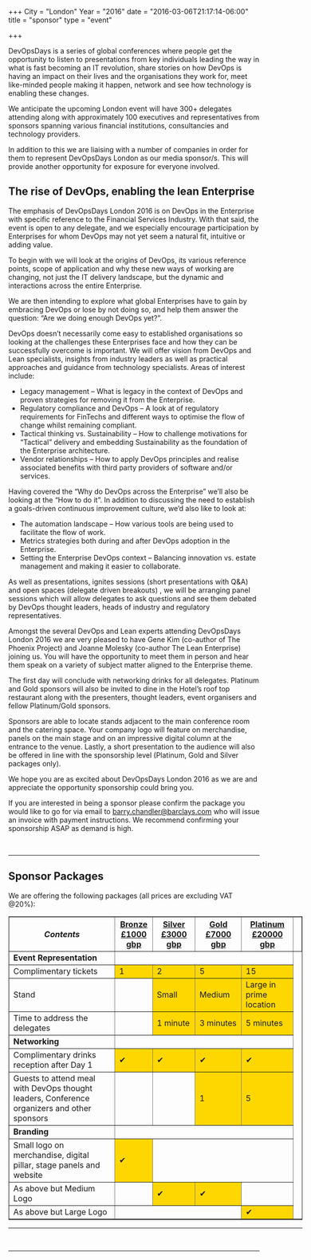 +++
City = "London"
Year = "2016"
date = "2016-03-06T21:17:14-06:00"
title = "sponsor"
type = "event"

+++

<p>DevOpsDays is a series of global conferences where people get the opportunity to listen to presentations from key individuals leading the way in what is fast becoming an IT revolution, share stories on how DevOps is having an impact on their lives and the organisations they work for, meet like-minded people making it happen, network and see how technology is enabling these changes.</p>

<p>We anticipate the upcoming London event will have 300+ delegates attending along with approximately 100 executives and representatives from sponsors spanning various financial institutions, consultancies and technology providers.</p>

<p>In addition to this we are liaising with a number of companies in order for them to represent DevOpsDays London as our media sponsor/s.  This will provide another opportunity for exposure for everyone involved.</p>

<h2>The rise of DevOps, enabling the lean Enterprise</h2>

<p>The emphasis of DevOpsDays London 2016 is on DevOps in the Enterprise with specific reference to the Financial Services Industry. With that said, the event is open to any delegate, and we especially encourage participation by Enterprises for whom DevOps may not yet seem a natural fit, intuitive or adding value.</p>

<p>To begin with we will look at the origins of DevOps, its various reference points, scope of application and why these new ways of working are changing, not just the IT delivery landscape, but the dynamic and interactions across the entire Enterprise.</p>

<p>We are then intending to explore what global Enterprises have to gain by embracing DevOps or lose by not doing so, and help them answer the question: “Are we doing enough DevOps yet?”.</p>

<p>DevOps doesn’t necessarily come easy to established organisations so looking at the challenges these Enterprises face and how they can be successfully overcome is important.  We will offer vision from DevOps and Lean specialists, insights from industry leaders as well as practical approaches and guidance from technology specialists. Areas of interest include:</p>

<ul>
  <li>Legacy management – What is legacy in the context of DevOps and proven strategies for removing it from the Enterprise.</li>
  <li>Regulatory compliance and DevOps – A look at of regulatory requirements for FinTechs and different ways to optimise the flow of change whilst remaining compliant.</li>
  <li>Tactical thinking vs. Sustainability – How to challenge motivations for “Tactical” delivery and embedding Sustainability as the foundation of the Enterprise architecture.</li>
  <li>Vendor relationships – How to apply DevOps principles and realise associated benefits with third party providers of software and/or services.</li>
</ul>

<p>Having covered the “Why do DevOps across the Enterprise” we’ll also be looking at the “How to do it”.  In addition to discussing the need to establish a goals-driven continuous improvement culture, we’d also like to look at:</p>

<ul>
  <li>The automation landscape – How various tools are being used to facilitate the flow of work.</li>
  <li>Metrics strategies both during and after DevOps adoption in the Enterprise.</li>
  <li>Setting the Enterprise DevOps context – Balancing innovation vs. estate management and making it easier to collaborate.</li>
</ul>

<p>As well as presentations, ignites sessions (short presentations with Q&A) and open spaces (delegate driven breakouts) , we will be arranging panel sessions which will allow delegates to ask questions and see them debated by DevOps thought leaders, heads of industry and regulatory representatives.</p>

<p>Amongst the several DevOps and Lean experts attending DevOpsDays London 2016 we are very pleased to have Gene Kim (co-author of The Phoenix Project) and Joanne Molesky (co-author The Lean Enterprise) joining us.  You will have the opportunity to meet them in person and hear them speak on a variety of subject matter aligned to the Enterprise theme.</p>

<p>The first day will conclude with networking drinks for all delegates. Platinum and Gold sponsors will also be invited to dine in the Hotel’s roof top restaurant along with the presenters, thought leaders, event organisers and fellow Platinum/Gold sponsors.</p>

<p>Sponsors are able to locate stands adjacent to the main conference room and the catering space. Your company logo will feature on merchandise, panels on the main stage and on an impressive digital column at the entrance to the venue.   Lastly, a short presentation to the audience will also be offered in line with the sponsorship level (Platinum, Gold and Silver packages only).</p>

<p>We hope you are as excited about DevOpsDays London 2016 as we are and appreciate the opportunity sponsorship could bring you.</p>

<p>If you are interested in being a sponsor please confirm the package you would like to go for via email to <a href="mailto:barry.chandler@barclays.com">barry.chandler@barclays.com</a> who will issue an invoice with payment instructions. We recommend confirming your sponsorship ASAP as demand is high.</p>

<br/>
<hr/>

<h2>Sponsor Packages</h2>

We are offering the following packages (all prices are excluding VAT @20%):



<div style="width:590px">
<table border="1" cellspacing="1">
  <tr>
    <th><i>Contents</i></th>
    <th><center><b><u>Bronze<br />&pound;1000 gbp</u></center></b></th>
    <th><center><b><u>Silver<br />&pound;3000 gbp</u></center></b></th>
    <th><center><b><u>Gold<br />&pound;7000 gbp</u></center></b></th>
    <th><center><b><u>Platinum<br />&pound;20000 gbp</u></center></b></th>
    <th></th>
  </tr>
<tr><td><b>Event Representation</b></td><td colspan="4">&nbsp;</td></tr>
<tr><td>Complimentary tickets</td><td bgcolor="gold">1</td><td bgcolor="gold">2</td><td bgcolor="gold">5</td><td bgcolor="gold">15</td></tr>
<tr><td>Stand</td><td>&nbsp;</td><td bgcolor="gold">Small</td><td bgcolor="gold">Medium</td><td bgcolor="gold">Large in prime location</td></tr>
<tr><td>Time to address the delegates</td><td>&nbsp;</td><td bgcolor="gold">1&nbsp;minute</td><td bgcolor="gold">3&nbsp;minutes</td><td bgcolor="gold">5&nbsp;minutes</td></tr>

<tr><td><b>Networking</b></td><td colspan="4">&nbsp;</td></tr>
<tr><td>Complimentary drinks reception after Day 1</td><td bgcolor="gold">&#10004;</td><td bgcolor="gold">&#10004;</td><td bgcolor="gold">&#10004;</td><td bgcolor="gold">&#10004;</td></tr>
<tr><td>Guests to attend meal with DevOps thought leaders, 
Conference organizers and other sponsors</td><td>&nbsp;</td><td>&nbsp;</td><td bgcolor="gold">1</td><td bgcolor="gold">5</td></tr>

<tr><td><b>Branding</b></td><td colspan="4">&nbsp;</td></tr>
<tr><td>Small logo on merchandise, digital pillar, stage panels and website</td><td bgcolor="gold">&#10004;</td><td colspan="3">&nbsp;</td></tr>
<tr><td>As above but Medium Logo</td><td>&nbsp;</td><td bgcolor="gold">&#10004;</td><td bgcolor="gold">&#10004;</td><td>&nbsp;</td></tr>
<tr><td>As above but Large Logo</td><td colspan="3">&nbsp;</td><td bgcolor="gold">&#10004;</td></tr>

</table>
<hr/>
<br/>
</div>
<hr/>

